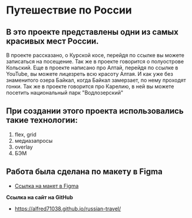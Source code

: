 # Путешествие по России

## В это проекте представлены одни из самых красивых мест России.

В проекте рассказано, о Курской косе, перейдя по ссылке вы можете записаться на посещение. Так же в проекте говорится о полуострове Кольский. Еще в проекте написано про Алтай, перейдя по ссылке в YouTube, вы можете лицезреть всю красоту Алтая. И как уже без знаменитого озера Байкал, когда Байкал замерзает, по нему проходят гонки. Так же в проекте говорится про Карелию, в ней вы можете посетить национальный парк "Водлозерский"

## При создании этого проекта использовались такие технологии:

1. flex, grid
2. медиазапросы
3. overlay
4. БЭМ

## Работа была сделана по макету в Figma
* [Ссылка на макет в Figma](https://www.figma.com/file/5S2WSbEFL6awjVWJ0NWL8Q/Sprint-3_-Russia-_-desktop-mobile?node-id=28503%3A0)

**Ссылка на сайт на GitHub**

* https://alfred71038.github.io/russian-travel/
